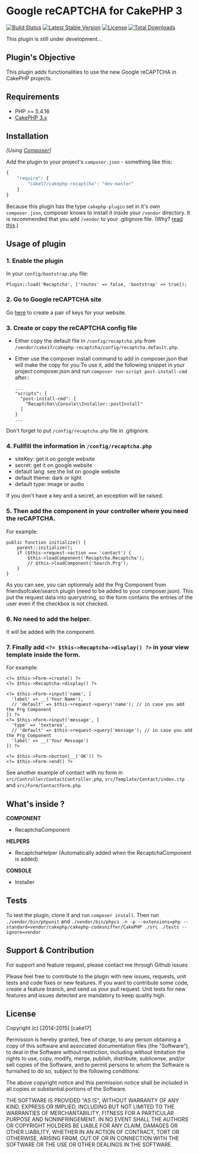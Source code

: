 Google reCAPTCHA for CakePHP 3
==============================

[![Build Status](https://api.travis-ci.org/cake17/cakephp-recaptcha.png?branch=master)](https://travis-ci.org/cake17/cakephp-recaptcha)
[![Latest Stable Version](https://poser.pugx.org/cake17/cakephp-recaptcha/v/stable.png)](https://packagist.org/packages/cake17/cakephp-recaptcha)
[![License](https://poser.pugx.org/cake17/cakephp-recaptcha/license.png)](https://packagist.org/packages/cake17/cakephp-recaptcha)
[![Total Downloads](https://poser.pugx.org/cake17/cakephp-recaptcha/d/total.png)](https://packagist.org/packages/cake17/cakephp-recaptcha)

This plugin is still under development...

## Plugin's Objective ##

This plugin adds functionalities to use the new Google reCAPTCHA in CakePHP
projects.

## Requirements ##

- PHP >= 5.4.16
- [CakePHP 3.x](http://book.cakephp.org/3.0/en/index.html)

## Installation ##

_[Using [Composer](http://getcomposer.org/)]_

Add the plugin to your project's `composer.json` - something like this:

```javascript
{
    "require": {
        "cake17/cakephp-recaptcha": "dev-master"
    }
}
```

Because this plugin has the type `cakephp-plugin` set in it's own
`composer.json`, composer knows to install it inside your `/vendor` directory.
It is recommended that you add `/vendor` to your .gitignore file.
(Why? [read this](http://getcomposer.org/doc/faqs/should-i-commit-the-dependencies-in-my-vendor-directory.md).)

## Usage of plugin ##

### 1. Enable the plugin

In your `config/bootstrap.php` file:

    Plugin::load('Recaptcha', ['routes' => false, 'bootstrap' => true]);

### 2. Go to Google reCAPTCHA site

Go [here](https://www.google.com/recaptcha/intro/index.html) to create a pair
of keys for your website.

### 3. Create or copy the reCAPTCHA config file

- Either copy the default file in `/config/recaptcha.php` from
  `/vendor/cake17/cakephp-recaptcha/config/recaptcha.default.php`.

- Either use the composer install command to add in composer.json that will
  make the copy for you
  To use it, add the following snippet in your project composer.json and run
  `composer run-script post-install-cmd` after::

      ...
      "scripts": {
        "post-install-cmd": [
          "Recaptcha\\Console\\Installer::postInstall"
        ]
      }
      ...

Don't forget to put `/config/recaptcha.php` file in .gitignore.

### 4. Fullfill the information in `/config/recaptcha.php`

- siteKey: get it on google website
- secret: get it on google website
- default lang: see the list on google website
- default theme: dark or light
- default type: image or audio

If you don't have a key and a secret, an exception will be raised.

### 5. Then add the component in your controller where you need the reCAPTCHA.

For example:

    public function initialize() {
        parent::initialize();
        if ($this->request->action === 'contact') {
            $this->loadComponent('Recaptcha.Recaptcha');
            // $this->loadComponent('Search.Prg');
        }
    }

As you can see, you can optionnaly add the Prg Component from
friendsofcake/search plugin (need to be added to your composer.json). This
put the request data into querystring, so the form contains the entries of
the user even if the checkbox is not checked.

### 6. No need to add the helper.

It will be added with the component.

### 7. Finally add `<?= $this->Recaptcha->display() ?>` in your view template inside the form.

For example:

    <?= $this->Form->create() ?>
    <?= $this->Recaptcha->display() ?>

    <?= $this->Form->input('name', [
      'label' => __('Your Name'),
      // 'default' => $this->request->query('name'); // in case you add the Prg Component
    ]) ?>
    <?= $this->Form->input('message', [
      'type' => 'textarea',
      // 'default' => $this->request->query('message'); // in case you add the Prg Component
      'label' => __('Your Message')
    ]) ?>

    <?= $this->Form->button(__('OK')) ?>
    <?= $this->Form->end() ?>

See another example of contact with no form in
`src/Controller/ContactController.php`, `src/Template/Contact/index.ctp` and
`src/Form/ContactForm.php`

## What's inside ? ##

**COMPONENT**

- RecaptchaComponent

**HELPERS**

- RecaptchaHelper (Automatically added when the RecaptchaComponent is added)

**CONSOLE**

- Installer

## Tests ##

To test the plugin, clone it and run `composer install`. Then run
`./vendor/bin/phpunit` and `./vendor/bin/phpcs -n -p --extensions=php --standard=vendor/cakephp/cakephp-codesniffer/CakePHP ./src ./tests --ignore=vendor`

## Support & Contribution ##

For support and feature request, please contact me through Github issues

Please feel free to contribute to the plugin with new issues, requests, unit
tests and code fixes or new features. If you want to contribute some code,
create a feature branch, and send us your pull request.
Unit tests for new features and issues detected are mandatory to keep quality
high.

## License ##

Copyright (c) [2014-2015] [cake17]

Permission is hereby granted, free of charge, to any person obtaining a copy of
this software and associated documentation files (the "Software"), to deal in
the Software without restriction, including without limitation the rights to
use, copy, modify, merge, publish, distribute, sublicense, and/or sell copies
of the Software, and to permit persons to whom the Software is furnished to do
so, subject to the following conditions:

The above copyright notice and this permission notice shall be included in all
copies or substantial portions of the Software.

THE SOFTWARE IS PROVIDED "AS IS", WITHOUT WARRANTY OF ANY KIND, EXPRESS OR
IMPLIED, INCLUDING BUT NOT LIMITED TO THE WARRANTIES OF MERCHANTABILITY,
FITNESS FOR A PARTICULAR PURPOSE AND NONINFRINGEMENT. IN NO EVENT SHALL THE
AUTHORS OR COPYRIGHT HOLDERS BE LIABLE FOR ANY CLAIM, DAMAGES OR OTHER
LIABILITY, WHETHER IN AN ACTION OF CONTRACT, TORT OR OTHERWISE, ARISING FROM,
OUT OF OR IN CONNECTION WITH THE SOFTWARE OR THE USE OR OTHER DEALINGS IN THE
SOFTWARE.
